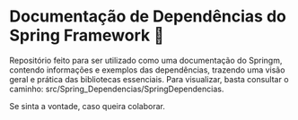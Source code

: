 # Documentação de Dependências do Spring Framework 🍃

Repositório feito para ser utilizado como uma documentação do Springm, contendo informações e exemplos das dependências, trazendo uma visão geral e prática das bibliotecas essenciais.
Para visualizar, basta consultar o caminho: src/Spring_Dependencias/SpringDependencias.

Se sinta a vontade, caso queira colaborar.
